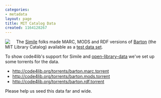 ```yaml
---
categories:
- metadata
layout: page
title: MIT Catalog Data
created: 1164128267
---
```

<img src="http://simile.mit.edu/images/logo.png" align="left" border="0" style="margin-right: 20px;" />

The <a href="http://simile.mit.edu/">Simile</a> folks made MARC, MODS and RDF versions of <a href="http://library.mit.edu/">Barton</a> (the MIT Library Catalog) available as a <a href="http://simile.mit.edu/rdf-test-data/README.txt">test data set</a>.

To show code4lib's support for Simile and <a href="http://en.wikipedia.org/wiki/Open_Data">open-library-data</a> we've set up some torrents for the data. 

<ul>
<li><a href="http://code4lib.org/torrents/barton.marc.torrent">http://code4lib.org/torrents/barton.marc.torrent</a></li>
<li><a href="http://code4lib.org/torrents/barton.mods.torrent">http://code4lib.org/torrents/barton.mods.torrent</a></li>
<li><a href="http://code4lib.org/torrents/barton.rdf.torrent">http://code4lib.org/torrents/barton.rdf.torrent</a></li>
</ul>

Please help us seed this data far and wide.

<!--break-->
